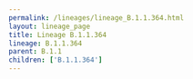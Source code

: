 ```yaml
---
permalink: /lineages/lineage_B.1.1.364.html
layout: lineage_page
title: Lineage B.1.1.364
lineage: B.1.1.364
parent: B.1.1
children: ['B.1.1.364']
---
```

